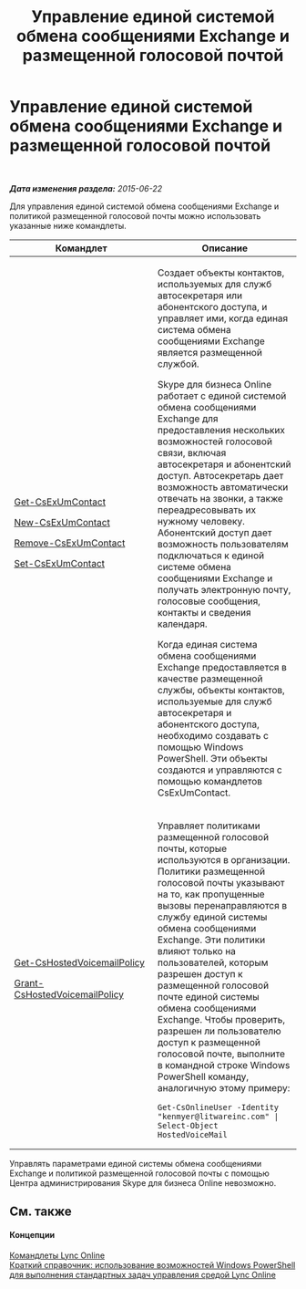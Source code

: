 ﻿---
title: Управление единой системой обмена сообщениями Exchange и размещенной голосовой почтой
TOCTitle: Управление единой системой обмена сообщениями Exchange и размещенной голосовой почтой
ms:assetid: 844bf8d5-e093-4dcd-abcf-48dc70e8c73c
ms:mtpsurl: https://technet.microsoft.com/ru-ru/library/Dn362822(v=OCS.15)
ms:contentKeyID: 56270582
ms.date: 06/01/2017
mtps_version: v=OCS.15
ms.translationtype: HT
---

# Управление единой системой обмена сообщениями Exchange и размещенной голосовой почтой

 

_**Дата изменения раздела:** 2015-06-22_

Для управления единой системой обмена сообщениями Exchange и политикой размещенной голосовой почты можно использовать указанные ниже командлеты.


<table>
<colgroup>
<col style="width: 50%" />
<col style="width: 50%" />
</colgroup>
<thead>
<tr class="header">
<th>Командлет</th>
<th>Описание</th>
</tr>
</thead>
<tbody>
<tr class="odd">
<td><p><a href="get-csexumcontact.md">Get-CsExUmContact</a></p>
<p><a href="new-csexumcontact.md">New-CsExUmContact</a></p>
<p><a href="remove-csexumcontact.md">Remove-CsExUmContact</a></p>
<p><a href="set-csexumcontact.md">Set-CsExUmContact</a></p></td>
<td><p>Создает объекты контактов, используемых для служб автосекретаря или абонентского доступа, и управляет ими, когда единая система обмена сообщениями Exchange является размещенной службой.</p>
<p>Skype для бизнеса Online работает с единой системой обмена сообщениями Exchange для предоставления нескольких возможностей голосовой связи, включая автосекретаря и абонентский доступ. Автосекретарь дает возможность автоматически отвечать на звонки, а также переадресовывать их нужному человеку. Абонентский доступ дает возможность пользователям подключаться к единой системе обмена сообщениями Exchange и получать электронную почту, голосовые сообщения, контакты и сведения календаря.</p>
<p>Когда единая система обмена сообщениями Exchange предоставляется в качестве размещенной службы, объекты контактов, используемые для служб автосекретаря и абонентского доступа, необходимо создавать с помощью Windows PowerShell. Эти объекты создаются и управляются с помощью командлетов CsExUmContact.</p></td>
</tr>
<tr class="even">
<td><p><a href="get-cshostedvoicemailpolicy.md">Get-CsHostedVoicemailPolicy</a></p>
<p><a href="grant-cshostedvoicemailpolicy.md">Grant-CsHostedVoicemailPolicy</a></p></td>
<td><p>Управляет политиками размещенной голосовой почты, которые используются в организации. Политики размещенной голосовой почты указывают на то, как пропущенные вызовы перенаправляются в службу единой системы обмена сообщениями Exchange. Эти политики влияют только на пользователей, которым разрешен доступ к размещенной голосовой почте единой системы обмена сообщениями Exchange. Чтобы проверить, разрешен ли пользователю доступ к размещенной голосовой почте, выполните в командной строке Windows PowerShell команду, аналогичную этому примеру:</p>
<pre><code>Get-CsOnlineUser -Identity &quot;kenmyer@litwareinc.com&quot; | Select-Object HostedVoiceMail</code></pre></td>
</tr>
</tbody>
</table>


Управлять параметрами единой системы обмена сообщениями Exchange и политикой размещенной голосовой почты с помощью Центра администрирования Skype для бизнеса Online невозможно.

## См. также

#### Концепции

[Командлеты Lync Online](the-skype-for-business-online-cmdlets.md)  
[Краткий справочник: использование возможностей Windows PowerShell для выполнения стандартных задач управления средой Lync Online](quick-reference-using-windows-powershell-to-do-common-skype-for-business-online-management-tasks.md)

